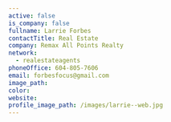 ```yaml
---
active: false
is_company: false
fullname: Larrie Forbes
contactTitle: Real Estate
company: Remax All Points Realty
network:
  - realestateagents
phoneOffice: 604-805-7606
email: forbesfocus@gmail.com
image_path:
color:
website:
profile_image_path: /images/larrie--web.jpg
---
```



